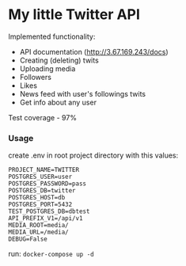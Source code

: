 # My little Twitter API

Implemented functionality:

- API documentation (http://3.67.169.243/docs)
- Creating (deleting) twits
- Uploading media
- Followers
- Likes
- News feed with user's followings twits
- Get info about any user

Test coverage - 97%

### Usage

create .env in root project directory with this values:

```
PROJECT_NAME=TWITTER
POSTGRES_USER=user
POSTGRES_PASSWORD=pass
POSTGRES_DB=twitter
POSTGRES_HOST=db
POSTGRES_PORT=5432
TEST_POSTGRES_DB=dbtest
API_PREFIX_V1=/api/v1
MEDIA_ROOT=media/
MEDIA_URL=/media/
DEBUG=False
```

run:
``docker-compose up -d``
